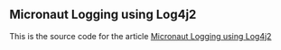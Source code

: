 ## Micronaut Logging using Log4j2 

This is the source code for the article [Micronaut Logging using Log4j2](https://mkyong.com/micronaut/micronaut-logging-using-log4j2/)
